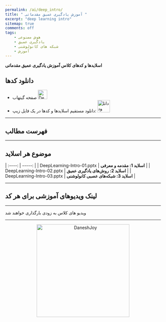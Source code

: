```yaml
---
permalink: /ai/deep_intro/
title: " آموزش یادگیری عمیق مقدماتی "
excerpt: "deep learning intro"
sitemap: true
comments: off
tags:
    - هوش مصنوعی
    - یادگیری عمیق
    - شبکه های کانولوشنی
    - آموزش
---
```


**اسلایدها و کدهای کلاس آموزش یادگیری عمیق مقدماتی**

## دانلود کدها
- صفحه گیتهاب  <a  href="http://github.com/DaneshJoy/DeepLearning_Intro" target="_blank"><img src="{{ '/assets/images/github.png' | relative_url }}" width="30px" title="DeepLearning_Intro on Github" alt="DeepLearning_Intro on Github"></a><br/>
- دانلود مستقیم اسلایدها و کدها در یک فایل زیپ: <a  href="https://github.com/DaneshJoy/DeepLearning_Intro/archive/master.zip"><img src="{{ '/assets/images/download.png' | relative_url }}" width="40px" title="دانلود" alt="دانلود"></a><br/>

-------------------------------------
## فهرست مطالب
-------------------------------------

## موضوع هر اسلاید

| :----: | -----: |
| DeepLearning-Intro-01.pptx | **اسلاید 1: مقدمه و معرفی** |
| DeepLearning-Intro-02.pptx | **اسلاید 2: روش‌های یادگیری عمیق** |
| DeepLearning-Intro-03.pptx | **اسلاید 3: شبکه‌های عصبی کانولوشنی** |

  
-------------------------------------

## لینک ویدیوهای آموزشی برای هر کد

-------------------------------------

ویدیو های کلاس به زودی بارگذاری خواهند شد

-------------------------------------

<p align="center">
  <a href="https://daneshjoy.ir">
    <img src="{{ '/assets/images/DaneshJoy.png' | relative_url }}" width="300px" title="DaneshJoy" alt="DaneshJoy"> 
  </a>
</p>

<div class="well">
<div class="rw-ui-container"></div>
</div>

